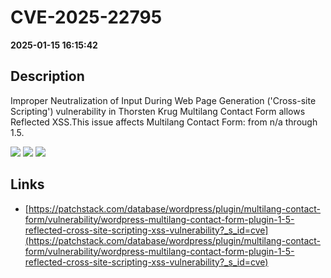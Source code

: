 # CVE-2025-22795

**2025-01-15 16:15:42**

## Description
Improper Neutralization of Input During Web Page Generation ('Cross-site Scripting') vulnerability in Thorsten Krug Multilang Contact Form allows Reflected XSS.This issue affects Multilang Contact Form: from n/a through 1.5.

![](https://img.shields.io/static/v1?label=Score&message=7.1&color=red)
![](https://img.shields.io/static/v1?label=Severity&message=HIGH&color=red)
![](https://img.shields.io/static/v1?label=CWE&message=XSS&color=green)

## Links
- [https://patchstack.com/database/wordpress/plugin/multilang-contact-form/vulnerability/wordpress-multilang-contact-form-plugin-1-5-reflected-cross-site-scripting-xss-vulnerability?_s_id=cve](https://patchstack.com/database/wordpress/plugin/multilang-contact-form/vulnerability/wordpress-multilang-contact-form-plugin-1-5-reflected-cross-site-scripting-xss-vulnerability?_s_id=cve)
